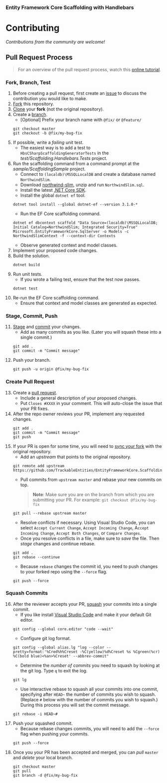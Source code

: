 ### Entity Framework Core Scaffolding with Handlebars

# Contributing

_Contributions from the community are welcome!_

## Pull Request Process

> For an overview of the pull request process, watch this [online tutorial](https://youtu.be/gxhbH9fzTDo).

### Fork, Branch, Test

1. Before creating a pull request, first create an [issue](https://guides.github.com/features/issues/) to discuss the contribution you would like to make.
2. [Fork](https://guides.github.com/activities/forking/) this repository.
3. [Clone](https://help.github.com/en/github/creating-cloning-and-archiving-repositories/cloning-a-repository) your **fork** (not the original repository).
4. Create a [branch](https://www.atlassian.com/git/tutorials/using-branches).
   - [Optional] Prefix your branch name with `@fix/` or `@feature/`
    ```
    git checkout master
    git checkout -b @fix/my-bug-fix
    ```
5. If possible, write a _failing_ unit test.
   - The easiest way is to add a test to `HbsCSharpScaffoldingGeneratorTests` in the *test/Scaffolding.Handlebars.Tests* project.
6. Run the scaffolding command from a command prompt at the *sample/ScaffoldingSample* project.
   - Connect to `(localdb)\MSSQLLocalDB` and create a database named `NorthwindSlim`.
   - Download [northwind-slim](http://bit.ly/northwind-slim), unzip and run `NorthwindSlim.sql`.
   - Install the latest [.NET Core SDK](https://dotnet.microsoft.com/download).
   - Install the global `dotnet ef` tool.
   ```
   dotnet tool install --global dotnet-ef --version 3.1.0-*
   ```
   - Run the EF Core scaffolding command.
   ```
   dotnet ef dbcontext scaffold "Data Source=(localdb)\MSSQLLocalDB; Initial Catalog=NorthwindSlim; Integrated Security=True" Microsoft.EntityFrameworkCore.SqlServer -o Models -c NorthwindSlimContext -f --context-dir Contexts
   ```
   - Observe generated context and model classes.
7. Implement your proposed code changes.
8. Build the solution.
   ```
   dotnet build
   ```
9. Run unit tests.
   - If you wrote a failing test, ensure that the test now passes.
    ```
    dotnet test
    ```
10. Re-run the EF Core scaffolding command.
    - Ensure that context and model classes are generated as expected.

### Stage, Commit, Push

11. [Stage](https://www.atlassian.com/git/tutorials/saving-changes) and [commit](https://www.atlassian.com/git/tutorials/saving-changes/git-commit) your changes.
    - Add as many commits as you like. (Later you will squash these into a single commit.)
    ```
    git add .
    git commit -m "Commit message"
    ```
12. Push your branch.
    ```
    git push -u origin @fix/my-bug-fix
    ```

### Create Pull Request

13. Create a [pull request](https://help.github.com/en/github/collaborating-with-issues-and-pull-requests/about-pull-requests).
    - Include a general description of your proposed changes.
    - Put `Closes #XXXX` in your comment. This will auto-close the issue that your PR fixes.
14. After the repo owner reviews your PR, implement any requested changes.
    ```
    git add .
    git commit -m "Commit message"
    git push
    ```
15. If your PR is open for some time, you will need to [sync your fork](https://help.github.com/en/github/collaborating-with-issues-and-pull-requests/syncing-a-fork) with the original repository.
    - Add an _upstream_ that points to the original repository.
    ```
    git remote add upstream https://github.com/TrackableEntities/EntityFrameworkCore.Scaffolding.Handlebars.git
    ```
    - Pull commits from `upstream master` and rebase your new commits on top.
        > **Note**: Make sure you are on the branch from which you are submitting your PR. For example: `git checkout @fix/my-bug-fix`
    ```
    git pull --rebase upstream master
    ```
    - Resolve conflicts if necessary. Using Visual Studio Code, you can select `Accept Current Change`, `Accept Incoming Change`, A`ccept Incoming Change`, `Accept Both Changes`, or `Compare Changes`.
    - Once you resolve conflicts in a file, make sure to _save_ the file. Then _stage_ changes and continue rebase.
    ```
    git add .
    git rebase --continue
    ```
    - Because `rebase` changes the commit id, you need to push changes to your forked repo using the `--force` flag.
    ```
    git push --force
    ```

### Squash Commits

16. After the reviewer accepts your PR, [squash](http://gitready.com/advanced/2009/02/10/squashing-commits-with-rebase.html) your commits into a single commit.
    - If you like install [Visual Studio Code](https://code.visualstudio.com/) and make it your default Git editor.
    ```
    git config --global core.editor "code --wait"
    ```
    - Configure git log format.
    ```
    git config --global alias.lg "log --color --pretty=format:'%Cred%h%Creset -%C(yellow)%d%Creset %s %Cgreen(%cr) %C(bold blue)<%an>%Creset' --abbrev-commit"
    ```
    - Determine the *number of commits* you need to squash by looking at the git log. Type `q` to exit the log.
    ```
    git lg
    ```
    - Use interactive rebase to squash all your commits into one commit, specifying after `HEAD~` the number of commits you wish to squash. (Replace `#` below with the number of commits you wish to squash.) During this process you will set the commit message.
    ```
    git rebase -i HEAD~#
    ```
17. Push your squashed commit.
    - Because rebase changes commits, you will need to add the `--force` flag when pushing your commits.
    ```
    git push --force
    ```
18. Once you your PR has been accepted and merged, you can _pull_ `master` and _delete_ your local branch.
    ```
    git checkout master
    git pull
    git branch -d @fix/my-bug-fix
    ```
